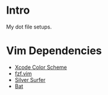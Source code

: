 # Intro
My dot file setups.

# Vim Dependencies
- [Xcode Color Scheme](https://github.com/lunacookies/vim-colors-xcode)
- [fzf.vim](https://github.com/junegunn/fzf.vim)
- [Silver Surfer](https://github.com/ggreer/the_silver_searcher)
- [Bat](https://github.com/sharkdp/bat)
